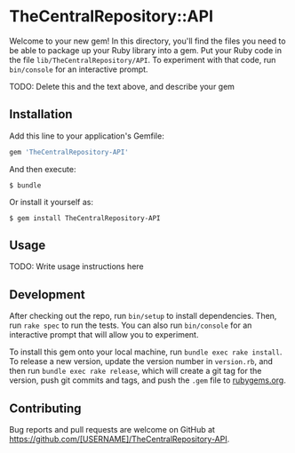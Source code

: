 # TheCentralRepository::API

Welcome to your new gem! In this directory, you'll find the files you need to be able to package up your Ruby library into a gem. Put your Ruby code in the file `lib/TheCentralRepository/API`. To experiment with that code, run `bin/console` for an interactive prompt.

TODO: Delete this and the text above, and describe your gem

## Installation

Add this line to your application's Gemfile:

```ruby
gem 'TheCentralRepository-API'
```

And then execute:

    $ bundle

Or install it yourself as:

    $ gem install TheCentralRepository-API

## Usage

TODO: Write usage instructions here

## Development

After checking out the repo, run `bin/setup` to install dependencies. Then, run `rake spec` to run the tests. You can also run `bin/console` for an interactive prompt that will allow you to experiment.

To install this gem onto your local machine, run `bundle exec rake install`. To release a new version, update the version number in `version.rb`, and then run `bundle exec rake release`, which will create a git tag for the version, push git commits and tags, and push the `.gem` file to [rubygems.org](https://rubygems.org).

## Contributing

Bug reports and pull requests are welcome on GitHub at https://github.com/[USERNAME]/TheCentralRepository-API.

